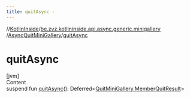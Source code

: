 ```yaml
---
title: quitAsync -
---
```

//[KotlinInside](../../index.md)/[be.zvz.kotlininside.api.async.generic.minigallery](../index.md)
/[AsyncQuitMiniGallery](index.md)/[quitAsync](quit-async.md)

# quitAsync

[jvm]  
Content  
suspend fun [quitAsync](quit-async.md)():
Deferred<[QuitMiniGallery.MemberQuitResult](../../be.zvz.kotlininside.api.generic.minigallery/-quit-mini-gallery/-member-quit-result/index.md)>  



